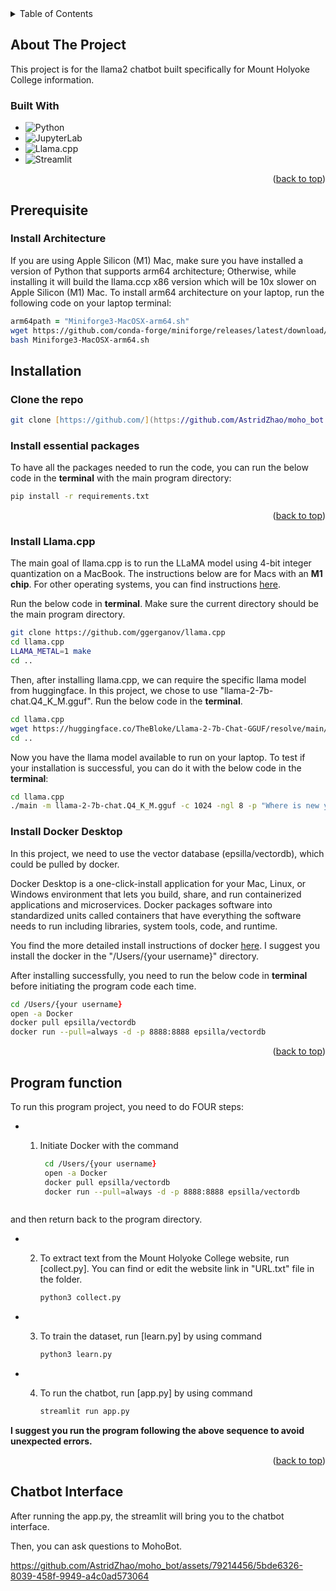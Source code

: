 <!-- TABLE OF CONTENTS -->
<details>
  <summary>Table of Contents</summary>
  <ol>
    <li>
      <a href="#about-the-project">About The Project</a>
      <ul>
        <li><a href="#built-with">Built With</a></li>
      </ul>
    </li>
    <li>
      <a href="#getting-started">Getting Started</a>
      <ul>
        <li><a href="#prerequisites">Prerequisites</a></li>
        <li><a href="#installation">Installation</a></li>
      </ul>
    </li>
    <li><a href="#usage">Usage</a></li>
  </ol>
</details>


<!-- ABOUT THE PROJECT -->
## About The Project
This project is for the llama2 chatbot built specifically for Mount Holyoke College information. 

### Built With
* ![Python](https://img.shields.io/badge/Python-3776AB?style=for-the-badge&logo=python&logoColor=white)
* ![JupyterLab](https://img.shields.io/badge/JupyterLab-F37626.svg?&style=for-the-badge&logo=Jupyter&logoColor=white)
* ![Llama.cpp](https://img.shields.io/badge/Llama.cpp-002b36?style=for-the-badge)
* ![Streamlit](https://img.shields.io/badge/Streamlit-FF4B4B?style=for-the-badge&logo=Streamlit&logoColor=white)
  
<p align="right">(<a href="#readme-top">back to top</a>)</p>

<!-- GETTING STARTED -->
## Prerequisite

### Install Architecture
If you are using Apple Silicon (M1) Mac, make sure you have installed a version of Python that supports arm64 architecture; Otherwise, while installing it will build the llama.ccp x86 version which will be 10x slower on Apple Silicon (M1) Mac. To install arm64 architecture on your laptop, run the following code on your laptop terminal:
```zsh
arm64path = "Miniforge3-MacOSX-arm64.sh"
wget https://github.com/conda-forge/miniforge/releases/latest/download/Miniforge3-MacOSX-arm64.sh
bash Miniforge3-MacOSX-arm64.sh
```

## Installation
### Clone the repo
```zsh
git clone [https://github.com/](https://github.com/AstridZhao/moho_bot.git)
```
### Install essential packages
To have all the packages needed to run the code, you can run the below code in the **terminal** with the main program directory:
```zsh
pip install -r requirements.txt
```
<p align="right">(<a href="#readme-top">back to top</a>)</p>

### Install Llama.cpp
The main goal of llama.cpp is to run the LLaMA model using 4-bit integer quantization on a MacBook. The instructions below are for Macs with an **M1 chip**.
For other operating systems, you can find instructions [here](https://github.com/TrelisResearch/llamacpp-install-basics/blob/main/instructions.md).

Run the below code in **terminal**. Make sure the current directory should be the main program directory.
```zsh
git clone https://github.com/ggerganov/llama.cpp
cd llama.cpp
LLAMA_METAL=1 make
cd ..
```
Then, after installing llama.cpp, we can require the specific llama model from huggingface. In this project, we chose to use  "llama-2-7b-chat.Q4_K_M.gguf". Run the below code in the **terminal**.
```zsh
cd llama.cpp
wget https://huggingface.co/TheBloke/Llama-2-7b-Chat-GGUF/resolve/main/llama-2-7b-chat.Q4_K_M.gguf
cd ..
```

Now you have the llama model available to run on your laptop. 
To test if your installation is successful, you can do it with the below code in the **terminal**:
```zsh
cd llama.cpp
./main -m llama-2-7b-chat.Q4_K_M.gguf -c 1024 -ngl 8 -p "Where is new york?"
```

### Install Docker Desktop

In this project, we need to use the vector database (epsilla/vectordb), which could be pulled by docker.

Docker Desktop is a one-click-install application for your Mac, Linux, or Windows environment that lets you build, share, and run containerized applications and microservices. Docker packages software into standardized units called containers that have everything the software needs to run including libraries, system tools, code, and runtime.

You find the more detailed install instructions of docker [here](https://docs.docker.com/desktop/install/mac-install/).
I suggest you install the docker in the "/Users/{your username}" directory.

After installing successfully, you need to run the below code in **terminal** before initiating the program code each time.

```zsh
cd /Users/{your username}
open -a Docker
docker pull epsilla/vectordb
docker run --pull=always -d -p 8888:8888 epsilla/vectordb
```
<p align="right">(<a href="#readme-top">back to top</a>)</p>

<!-- USAGE -->

## Program function

To run this program project, you need to do FOUR steps: 

* 1. Initiate Docker with the command
     
     ```zsh
      cd /Users/{your username}
      open -a Docker
      docker pull epsilla/vectordb
      docker run --pull=always -d -p 8888:8888 epsilla/vectordb
    ```
and then return back to the program directory.
  
* 2. To extract text from the Mount Holyoke College website, run [collect.py].
     You can find or edit the website link in "URL.txt" file in the folder.

      ```zsh
     python3 collect.py
     ```
     
* 3. To train the dataset, run [learn.py] by using command
     
     ```zsh
     python3 learn.py
     ```
  
* 4. To run the chatbot, run [app.py] by using command

     ```zsh
     streamlit run app.py
     ```

**I suggest you run the program following the above sequence to avoid unexpected errors.**

<p align="right">(<a href="#readme-top">back to top</a>)</p>

<!-- USAGE -->

## Chatbot Interface

After running the app.py, the streamlit will bring you to the chatbot interface.


Then, you can ask questions to MohoBot. 

https://github.com/AstridZhao/moho_bot/assets/79214456/5bde6326-8039-458f-9949-a4c0ad573064


